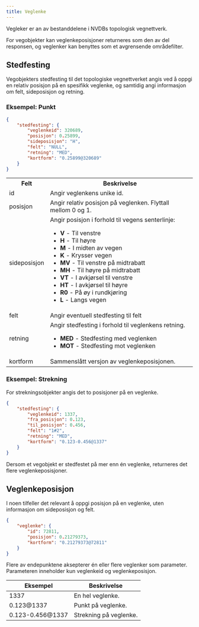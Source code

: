 ```yaml
---
title: Veglenke
---
```


Vegleker er an av bestanddelene i NVDBs topologisk vegnettverk.

For vegobjekter kan veglenkeposisjoner returneres som den av del responsen, og veglenker kan benyttes som et avgrensende områdefilter.

## Stedfesting

Vegobjekters stedfesting til det topologiske vegnettverket angis ved å oppgi en relativ posisjon på en spesifikk veglenke, og samtidig angi informasjon om felt, sideposisjon og retning.

### Eksempel: Punkt

```json
{
    "stedfesting": {
        "veglenkeid": 320689,
        "posisjon": 0.25899,
        "sideposisjon": "H",
        "felt": "NULL",
        "retning": "MED",
        "kortform": "0.25899@320689"
    }
}
```

<table>
    <tr>
        <th>Felt</th><th>Beskrivelse</th>
        <tr> <td>id </td> <td>Angir veglenkens unike id. </td></tr>
        <tr> <td>posisjon </td> <td>Angir relativ posisjon på veglenken. Flyttall mellom 0 og 1. </td></tr> 
        <tr> <td>sideposisjon </td> <td>Angir posisjon i forhold til vegens senterlinje:  <ul><li><b>V</b> - Til venstre</li><li><b>H</b> - Til høyre</li><li><b>M</b> - I midten av vegen</li><li><b>K</b> - Krysser vegen</li><li><b>MV</b> - Til venstre på midtrabatt</li><li><b>MH</b> - Til høyre på midtrabatt</li><li><b>VT</b> - I avkjørsel til venstre</li><li><b>HT</b> - I avkjørsel til høyre</li><li><b>R0</b> - På øy i rundkjøring</li><li><b>L</b> - Langs vegen</li></ul></td></tr>
        <tr> <td>felt </td> <td>Angir eventuell stedfesting til felt </td></tr>
        <tr> <td>retning </td> <td>Angir stedfesting i forhold til veglenkens retning. <ul><li><b>MED</b> - Stedfesting med veglenken</li><li><b>MOT</b> - Stedfesting mot veglenken</ul></td></tr> 
        <tr><td> kortform </td> <td>Sammenslått versjon av veglenkeposisjonen. </td></tr>
    </tr>
</table>

### Eksempel: Strekning

For strekningsobjekter angis det to posisjoner på en veglenke.

```json
{
    "stedfesting": {
        "veglenkeid": 1337,
        "fra_posisjon": 0.123,
        "til_posisjon": 0.456,
        "felt": "1#2",
        "retning": "MED",
        "kortform": "0.123-0.456@1337"
    }
}
```

Dersom et vegobjekt er stedfestet på mer enn én veglenke, returneres det flere veglenkeposisjoner.

## Veglenkeposisjon

I noen tilfeller det relevant å oppgi posisjon på en veglenke, uten informasjon om sideposisjon og felt.

```json
{
    "veglenke": {
        "id": 72811,
        "posisjon": 0.21279373,
        "kortform": "0.21279373@72811"
    }
}
```

Flere av endepunktene aksepterer én eller flere veglenker som parameter. Parameteren inneholder kun veglenkeid og veglenkeposisjon.

<table>
<thead>
<tr>
<th>Eksempel</th>
<th>Beskrivelse</th>
</tr>
</thead>
<tbody>
<tr>
<td>1337</td>
<td>En hel veglenke.</td>
</tr>
<tr>
<td>0.123@1337</td>
<td>Punkt på veglenke.</td>
</tr>
<tr>
<td>0.123-0.456@1337</td>
<td>Strekning på veglenke.</td>
</tr>
</tbody>
</table>
